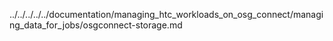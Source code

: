 ../../../../../documentation/managing_htc_workloads_on_osg_connect/managing_data_for_jobs/osgconnect-storage.md